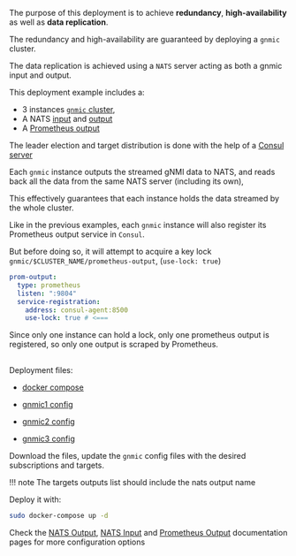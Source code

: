 The purpose of this deployment is to achieve __redundancy__, __high-availability__ as well as __data replication__.

The redundancy and high-availability are guaranteed by deploying a `gnmic` cluster.

The data replication is achieved using a `NATS` server acting as both a gnmic input and output.

This deployment example includes a:

- 3 instances [`gnmic` cluster](../../advanced/HA.md), 
- A NATS [input](../../advanced/inputs/nats_input.md) and [output](../../advanced/multi_outputs/nats_output.md) 
- A [Prometheus output](../../advanced/multi_outputs/prometheus_output.md)

The leader election and target distribution is done with the help of a [Consul server](https://www.consul.io/docs/introhttps://www.consul.io/docs/intro)

Each `gnmic` instance outputs the streamed gNMI data to NATS, and reads back all the data from the same NATS server (including its own),

This effectively guarantees that each instance holds the data streamed by the whole cluster.

Like in the previous examples, each `gnmic` instance will also register its Prometheus output service in `Consul`.

But before doing so, it will attempt to acquire a key lock `gnmic/$CLUSTER_NAME/prometheus-output`,  (`use-lock: true`)

```yaml
prom-output:
  type: prometheus
  listen: ":9804"
  service-registration:
    address: consul-agent:8500
    use-lock: true # <===

```
Since only one instance can hold a lock, only one prometheus output is registered, so only one output is scraped by Prometheus.


<div class="mxgraph" style="max-width:100%;border:1px solid transparent;margin:0 auto; display:block;" data-mxgraph="{&quot;page&quot;:12,&quot;zoom&quot;:1.4,&quot;highlight&quot;:&quot;#0000ff&quot;,&quot;nav&quot;:true,&quot;check-visible-state&quot;:true,&quot;resize&quot;:true,&quot;url&quot;:&quot;https://raw.githubusercontent.com/karimra/gnmic/diagrams/diagrams/cluster_nats_prometheus.drawio&quot;}"></div>

<script type="text/javascript" src="https://cdn.jsdelivr.net/gh/hellt/drawio-js@main/embed2.js?&fetch=https%3A%2F%2Fraw.githubusercontent.com%2Fkarimra%2Fgnmic%2Fdiagrams%2Fcluster_nats_prometheus.drawio" async></script>

Deployment files:

- [docker compose](https://github.com/karimra/gnmic/blob/deployments/examples/deployments/2.clusters/3.nats-input-prometheus-output/docker-compose.yaml)

- [gnmic1 config](https://github.com/karimra/gnmic/blob/deployments/examples/deployments/2.clusters/3.nats-input-prometheus-output/gnmic1.yaml)
- [gnmic2 config](https://github.com/karimra/gnmic/blob/deployments/examples/deployments/2.clusters/3.nats-input-prometheus-output/gnmic2.yaml)
- [gnmic3 config](https://github.com/karimra/gnmic/blob/deployments/examples/deployments/2.clusters/3.nats-input-prometheus-output/gnmic3.yaml)

Download the files, update the `gnmic` config files with the desired subscriptions and targets.

!!! note
    The targets outputs list should include the nats output name

Deploy it with:

```bash
sudo docker-compose up -d
```

Check the  [NATS Output](../../advanced/multi_outputs/nats_output.md), [NATS Input](../../advanced/inputs/nats_input.md) and  [Prometheus Output](../../advanced/multi_outputs/influxdb_output.md) documentation pages for more configuration options